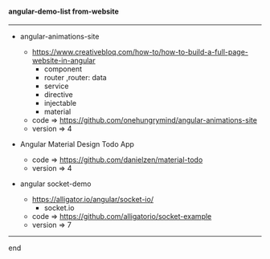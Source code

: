 
#### angular-demo-list from-website

---

- angular-animations-site
  - https://www.creativebloq.com/how-to/how-to-build-a-full-page-website-in-angular
    - component 
    - router ,router: data 
    - service 
    - directive 
    - injectable
    - material
  - code => https://github.com/onehungrymind/angular-animations-site
  - version => 4

- Angular Material Design Todo App
  - code => https://github.com/danielzen/material-todo
  - version => 4

- angular socket-demo
  - https://alligator.io/angular/socket-io/
    - socket.io
  - code => https://github.com/alligatorio/socket-example
  - version => 7

---

end
